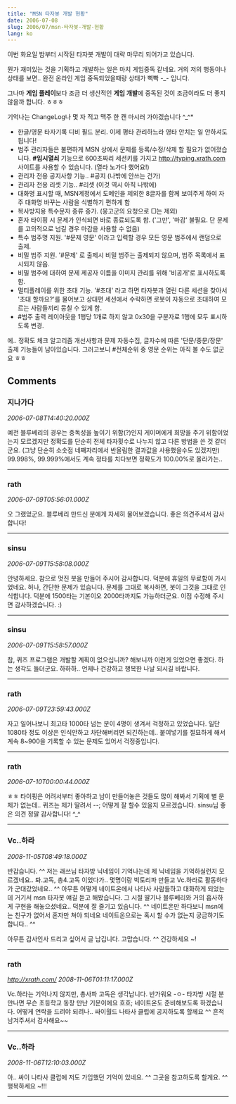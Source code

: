 ```yaml
---
title: "MSN 타자봇 개발 현황"
date: 2006-07-08
slug: 2006/07/msn-타자봇-개발-현황
lang: ko
---
```


이번 화요일 밤부터 시작된 타자봇 개발이 대략 마무리 되어가고 있습니다.

뭔가 재미있는 것을 기획하고 개발하는 일은 마치 게임중독 같네요.
거의 저의 행동이나 상태를 보면.. 완전 온라인 게임 중독되었을때랑 상태가 삑빡 -_- 입니다.

그나마 **게임 플레이**보다 조금 더 생산적인 **게임 개발**에 중독된 것이 조금이라도 더 좋지 않을까 합니다. ㅎㅎㅎ

기억나는 ChangeLog나 몇 자 적고 맥주 한 캔 마시러 가야겠습니다 ^_^*

- 한글/영문 타자기록 디비 필드 분리. 이제 평타 관리하느라 영타 안치는 일 안하셔도 됩니다!
- 범주 관리자들은 불편하게 MSN 상에서 문제를 등록/수정/삭제 할 필요가 없어졌습니다. **#임시열쇠** 기능으로 600초짜리 세션키를 가지고 http://typing.xrath.com 사이트를 사용할 수 있습니다. (열라 노가다 했어요!)
- 관리자 전용 공지사항 기능.. #공지 (나밖에 안쓰는 건가)
- 관리자 전용 리셋 기능.. #리셋 (이것 역시 아직 나밖에)
- 대화명 표시할 때, MSN계정에서 도메인을 제외한 8글자를 함께 보여주게 하여 자주 대화명 바꾸는 사람을 식별하기 편하게 함
- 복사방지용 특수문자 종류 증가. (뭉고군의 요청으로 □는 제외)
- 혼자 타이핑 시 문제가 인식되면 바로 종료되도록 함. ('그만', '마감' 불필요. 단 문제를 고의적으로 넘길 경우 마감을 사용할 수 없음)
- 특수 범주명 지원. '#문제 영문' 이라고 입력할 경우 모든 영문 범주에서 랜덤으로 출제.
- 비밀 범주 지원. '#문제' 로 출제시 비밀 범주는 출제되지 않으며, 범주 목록에서 표시되지 않음.
- 비밀 범주에 대하여 문제 제공자 이름을 이미지 관리를 위해 '비공개'로 표시하도록 함.
- 멀티플레이를 위한 초대 기능. '#초대' 라고 하면 타자봇과 열린 다른 세션을 찾아서 '초대 할까요?'를 물어보고 상대편 세션에서 수락하면 로봇이 자동으로 초대하여 모르는 사람들끼리 뭉칠 수 있게 함.
- #범주 출력 레이아웃을 1행당 1개로 하지 않고 0x30을 구분자로 1행에 모두 표시하도록 변경.

에.. 정확도 체크 알고리즘 개선사항과 문제 자동수집, 글자수에 따른 '단문/중문/장문' 출제 기능들이 남아있습니다. 
그러고보니 #전체순위 중 영문 순위는 아직 볼 수도 없군요 ㅎㅎ

## Comments

### 지나가다
*2006-07-08T14:40:20.000Z*

예전 블루베리의 경우는 중독성을 높이기 위함(?)인지 게이머에게 희망을 주기 위함이었는지 모르겠지만 정확도를 단순히 전체 타자횟수로 나누지 않고 다른 방법을 쓴 것 같더군요. (그냥 단순히 소숫점 네째자리에서 반올림한 결과값을 사용했을수도 있겠지만) 99.998%, 99.999%에서도 계속 정타를 치다보면 정확도가 100.00%로 올라가는..

---

### rath
*2006-07-09T05:56:01.000Z*

오 그랬었군요. 블루베리 만드신 분에게 자세히 물어보겠습니다. 좋은 의견주셔서 감사합니다!

---

### sinsu
*2006-07-09T15:58:08.000Z*

안녕하세요. 참으로 멋진 봇을 만들어 주시어 감사합니다. 덕분에 휴일의 무료함이 가시었네요. 허나, 간단한 문제가 있습니다. 문제를 그대로 복사하면, 봇이 그것을 그대로 인식합니다. 덕분에 1500타는 기본이오 2000타까지도 가능하더군요. 이점 수정해 주시면 감사하겠습니다. :)

---

### sinsu
*2006-07-09T15:58:57.000Z*

참, 퀴즈 프로그램은 개발할 계획이 없으십니까? 해보니까 이런게 있었으면 좋겠다. 하는 생각도 들더군요. 하하하.. 언제나 건강하고 행복한 나날 되시길 바랍니다.

---

### rath
*2006-07-09T23:59:43.000Z*

자고 일어나보니 최고타 1000타 넘는 분이 4명이 생겨서 걱정하고 있었습니다. 일단 1080타 정도 이상은 인식안하고 차단해버리면 되긴하는데.. 붙여넣기를 절묘하게 해서 계속 8~900을 기록할 수 있는 문제도 있어서 걱정중입니다.

---

### rath
*2006-07-10T00:00:44.000Z*

ㅎㅎ 타이핑은 어려서부터 좋아하고 남이 만들어놓은 것들도 많이 해봐서 기획에 별 문제가 없는데.. 퀴즈는 제가 딸려서 --; 어떻게 잘 할수 있을지 모르겠습니다. sinsu님 좋은 의견 정말 감사합니다! ^_^

---

### Vc..하라
*2008-11-05T08:49:18.000Z*

반갑습니다. ^^ 저는 래쓰님 타자방 닉네임이 기억나는데 제 닉네임을 기억하실런지 모르겠네요.. 톼.고독, 총4.고독 이었다가.. 몇명이랑 빅토리파 만들고 Vc.하라로 활동하다가 군대갔었네요.. ^^  아무튼 어떻게 네이트온에서 나타사 사람들하고 대화하게 되었는데 거기서 msn 타자봇 얘길 듣고 해봤습니다. 그 시절 딸기나 블루베리와 거의 흡사하게 구현을 해놓으셨네요.. 덕분에 잘 즐기고 있습니다. ^^ 네이트온만 하다보니 msn에는 친구가 없어서 혼자만 쳐야 되네요 네이트온으로는 혹시 할 수가 없는지 궁금하기도 합니다.. ^^

아무튼 감사인사 드리고 싶어서 글 남깁니다. 
고맙습니다. ^^ 건강하세요 ~!

---

### rath
*http://xrath.com/*
*2008-11-06T01:11:17.000Z*

Vc.하라는 기억나지 않지만, 총사파 고독은 생각납니다. 반가워요 -ㅇ- 
타자방 시절 분 만나면 무슨 초등학교 동창 만난 기분이에요 흐흐; 
네이트온도 준비해보도록 하겠습니다. 어떻게 연락을 드려야 되려나..
싸이월드 나타사 클럽에 공지하도록 할께요 ^^ 흔적 남겨주셔서 감사해요~~

---

### Vc..하라
*2008-11-06T12:10:03.000Z*

아.. 싸이 나타사 클럽에 저도 가입했던 기억이 있네요. ^^ 그곳을 참고하도록 할게요. ^^  행복하세요 ~!!!

---

